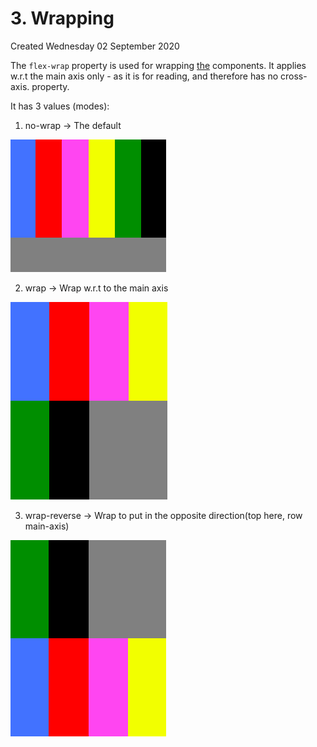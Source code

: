 # 3. Wrapping
Created Wednesday 02 September 2020

The ``flex-wrap`` property is used for wrapping [the](https://www.freecodecamp.org/learn/responsive-web-design/css-flexbox/use-the-flex-wrap-property-to-wrap-a-row-or-column) components.
It applies w.r.t the main axis only - as it is for reading, and therefore has no cross-axis. property. 

It has 3 values (modes):

1. no-wrap → The default

![](./3._Wrapping/pasted_image.png)

2. wrap → Wrap w.r.t to the main axis

![](./3._Wrapping/pasted_image001.png)

3. wrap-reverse → Wrap to put in the opposite direction(top here, row main-axis)

![](./3._Wrapping/pasted_image002.png)


